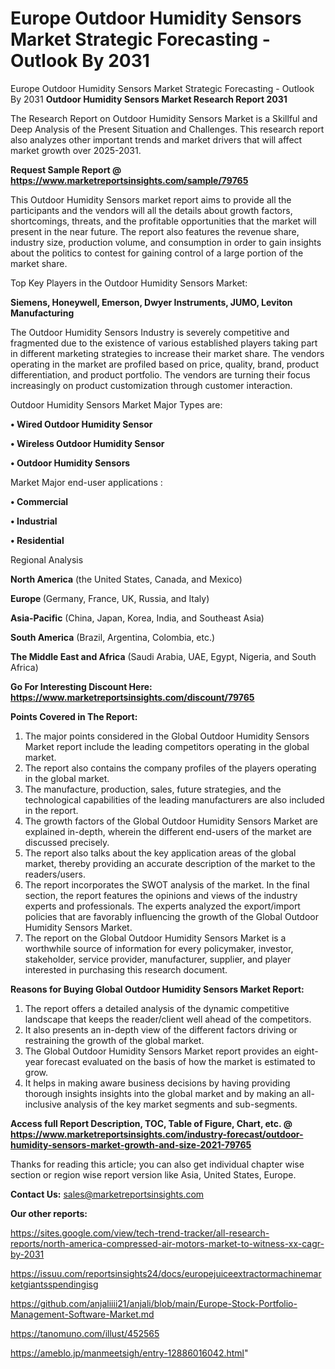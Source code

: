 # Europe Outdoor Humidity Sensors Market Strategic Forecasting - Outlook By 2031
 Europe Outdoor Humidity Sensors Market Strategic Forecasting - Outlook By 2031
<strong>Outdoor Humidity Sensors Market Research Report 2031</strong>

The Research Report on Outdoor Humidity Sensors Market is a Skillful and Deep Analysis of the Present Situation and Challenges. This research report also analyzes other important trends and market drivers that will affect market growth over 2025-2031.

<strong>Request Sample Report @ <a href=https://www.marketreportsinsights.com/sample/79765>https://www.marketreportsinsights.com/sample/79765</a></strong>

This Outdoor Humidity Sensors market report aims to provide all the participants and the vendors will all the details about growth factors, shortcomings, threats, and the profitable opportunities that the market will present in the near future. The report also features the revenue share, industry size, production volume, and consumption in order to gain insights about the politics to contest for gaining control of a large portion of the market share.

Top Key Players in the Outdoor Humidity Sensors Market:

<strong>Siemens, Honeywell, Emerson, Dwyer Instruments, JUMO, Leviton Manufacturing</strong>

The Outdoor Humidity Sensors Industry is severely competitive and fragmented due to the existence of various established players taking part in different marketing strategies to increase their market share. The vendors operating in the market are profiled based on price, quality, brand, product differentiation, and product portfolio. The vendors are turning their focus increasingly on product customization through customer interaction.

Outdoor Humidity Sensors Market Major Types are:

<strong>• Wired Outdoor Humidity Sensor

• Wireless Outdoor Humidity Sensor

• Outdoor Humidity Sensors</strong>

Market Major end-user applications :

<strong>• Commercial

• Industrial

• Residential</strong>

Regional Analysis

</u><strong><b>North America</b></strong> (the United States, Canada, and Mexico)

<strong><b>Europe </b></strong>(Germany, France, UK, Russia, and Italy)

<strong><b>Asia-Pacific</b></strong> (China, Japan, Korea, India, and Southeast Asia)

<strong><b>South America</b></strong> (Brazil, Argentina, Colombia, etc.)

<strong><b>The Middle East and Africa</b></strong> (Saudi Arabia, UAE, Egypt, Nigeria, and South Africa)

<strong>Go For Interesting Discount Here: <a href=https://www.marketreportsinsights.com/discount/79765>https://www.marketreportsinsights.com/discount/79765</a></strong>

<strong>Points Covered in The Report:</strong>
<ol>
  <li>The major points considered in the Global Outdoor Humidity Sensors Market report include the leading competitors operating in the global market.</li>
  <li>The report also contains the company profiles of the players operating in the global market.</li>
  <li>The manufacture, production, sales, future strategies, and the technological capabilities of the leading manufacturers are also included in the report.</li>
  <li>The growth factors of the Global Outdoor Humidity Sensors Market are explained in-depth, wherein the different end-users of the market are discussed precisely.</li>
  <li>The report also talks about the key application areas of the global market, thereby providing an accurate description of the market to the readers/users.</li>
  <li>The report incorporates the SWOT analysis of the market. In the final section, the report features the opinions and views of the industry experts and professionals. The experts analyzed the export/import policies that are favorably influencing the growth of the Global Outdoor Humidity Sensors Market.</li>
  <li>The report on the Global Outdoor Humidity Sensors Market is a worthwhile source of information for every policymaker, investor, stakeholder, service provider, manufacturer, supplier, and player interested in purchasing this research document.</li>
</ol>
<strong>Reasons for Buying Global Outdoor Humidity Sensors Market Report:</strong>

<ol>
  <li>The report offers a detailed analysis of the dynamic competitive landscape that keeps the reader/client well ahead of the competitors.</li>
  <li>It also presents an in-depth view of the different factors driving or restraining the growth of the global market.</li>
  <li>The Global Outdoor Humidity Sensors Market report provides an eight-year forecast evaluated on the basis of how the market is estimated to grow.</li>
  <li>It helps in making aware business decisions by having providing thorough insights insights into the global market and by making an all-inclusive analysis of the key market segments and sub-segments.</li>
</ol>
<strong>Access full Report Description, TOC, Table of Figure, Chart, etc. @ <a href=https://www.marketreportsinsights.com/industry-forecast/outdoor-humidity-sensors-market-growth-and-size-2021-79765>https://www.marketreportsinsights.com/industry-forecast/outdoor-humidity-sensors-market-growth-and-size-2021-79765</a></strong>


Thanks for reading this article; you can also get individual chapter wise section or region wise report version like Asia, United States, Europe.

<strong>Contact Us:</strong>
sales@marketreportsinsights.com

<strong>Our other reports:</strong>

<a href=https://sites.google.com/view/tech-trend-tracker/all-research-reports/north-america-compressed-air-motors-market-to-witness-xx-cagr-by-2031>https://sites.google.com/view/tech-trend-tracker/all-research-reports/north-america-compressed-air-motors-market-to-witness-xx-cagr-by-2031</a>

<a href=https://issuu.com/reportsinsights24/docs/europejuiceextractormachinemarketgiantsspendingisg>https://issuu.com/reportsinsights24/docs/europejuiceextractormachinemarketgiantsspendingisg</a>

<a href=https://github.com/anjaliiii21/anjali/blob/main/Europe-Stock-Portfolio-Management-Software-Market.md>https://github.com/anjaliiii21/anjali/blob/main/Europe-Stock-Portfolio-Management-Software-Market.md</a>

<a href=https://tanomuno.com/illust/452565>https://tanomuno.com/illust/452565</a>

<a href=https://ameblo.jp/manmeetsigh/entry-12886016042.html>https://ameblo.jp/manmeetsigh/entry-12886016042.html</a>"
